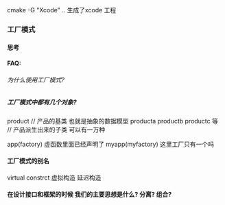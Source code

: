 
cmake -G "Xcode" .. 
生成了xcode 工程 

### 工厂模式

#### 思考



#### FAQ:
###### 为什么使用工厂模式?


##### 工厂模式中都有几个对象?

product   // 产品的基类  也就是抽象的数据模型 
producta productb  productc  等 // 产品派生出来的子类 可以有一万种

app(factory)         虚函数里面已经声明了
myapp(myfactory)    这里工厂只有一个吗













#### 工厂模式的别名
virtual constrct 
虚拟构造  延迟构造

####  在设计接口和框架的时候  我们的主要思想是什么?  分离?   组合? 